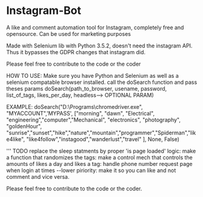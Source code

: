 # Instagram-Bot
A like and comment automation tool for Instagram, completely free and opensource.  Can be used for marketing purposes 

Made with Selenium lib with Python 3.5.2, doesn't need the instagram API. Thus it bypasses the GDPR changes that instagram did.

Please feel free to contribute to the code or the coder

HOW TO USE:
Make sure you have Python and Selenium as well as a selenium compatable browser installed.
call the doSearch function and pass theses params
  doSearch(path_to_browser, usename, password, list_of_tags, likes_per_day, headless--> OPTIONAL PARAM)
  
  EXAMPLE:
  doSearch("D:\\Programs\\chromedriver.exe", "MYACCOUNT",'MYPASS', ["morning", "dawn", "Electrical", "engineering","computer","Mechanical", "electronics", "photography",
"goldenHour", "sunrise","sunset","hike","nature","mountain","programmer","Spiderman","like4like", "like4follow","instagood","wanderlust","travel" ], None, False)



''' TODO
replace the sleep statments by proper 'is page loaded' logic:
make a function that randomizes the tags:
make a control mech that controls the amounts of likes a day and likes a tag:
handle phone number request page when login at times
--lower piriority: make it so you can like and not comment and vice versa.


Please feel free to contribute to the code or the coder.
